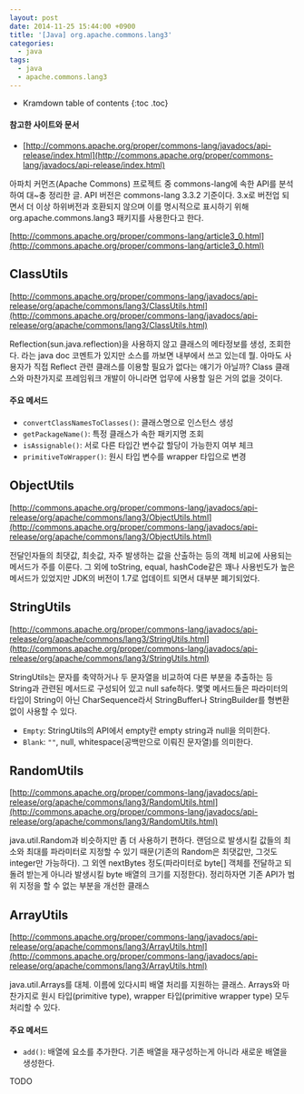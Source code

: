 ```yaml
---
layout: post
date: 2014-11-25 15:44:00 +0900
title: '[Java] org.apache.commons.lang3'
categories:
  - java
tags:
  - java
  - apache.commons.lang3
---
```


* Kramdown table of contents
{:toc .toc}

#### 참고한 사이트와 문서

- [http://commons.apache.org/proper/commons-lang/javadocs/api-release/index.html](http://commons.apache.org/proper/commons-lang/javadocs/api-release/index.html)

아파치 커먼즈(Apache Commons) 프로젝트 중 commons-lang에 속한 API를 분석하여 대~충 정리한 글. API 버전은 commons-lang 3.3.2 기준이다. 3.x로 버전업 되면서 더 이상 하위버전과 호환되지 않으며 이를 명시적으로 표시하기 위해 org.apache.commons.lang3 패키지를 사용한다고 한다.

[http://commons.apache.org/proper/commons-lang/article3_0.html](http://commons.apache.org/proper/commons-lang/article3_0.html)

## ClassUtils

[http://commons.apache.org/proper/commons-lang/javadocs/api-release/org/apache/commons/lang3/ClassUtils.html](http://commons.apache.org/proper/commons-lang/javadocs/api-release/org/apache/commons/lang3/ClassUtils.html)

Reflection(sun.java.reflection)을 사용하지 않고 클래스의 메타정보를 생성, 조회한다. 라는 java doc 코멘트가 있지만 소스를 까보면 내부에서 쓰고 있는데 뭘. 아마도 사용자가 직접 Reflect 관련 클래스를 이용할 필요가 없다는 얘기가 아닐까? Class 클래스와 마찬가지로 프레임워크 개발이 아니라면 업무에 사용할 일은 거의 없을 것이다.

#### 주요 메서드

- `convertClassNamesToClasses()`: 클래스명으로 인스턴스 생성
- `getPackageName()`: 특정 클래스가 속한 패키지명 조회
- `isAssignable()`: 서로 다른 타입간 변수값 할당이 가능한지 여부 체크
- `primitiveToWrapper()`: 원시 타입 변수를 wrapper 타입으로 변경

## ObjectUtils

[http://commons.apache.org/proper/commons-lang/javadocs/api-release/org/apache/commons/lang3/ObjectUtils.html](http://commons.apache.org/proper/commons-lang/javadocs/api-release/org/apache/commons/lang3/ObjectUtils.html)

전달인자들의 최댓값, 최솟값, 자주 발생하는 값을 산출하는 등의 객체 비교에 사용되는 메서드가 주를 이룬다. 그 외에 toString, equal, hashCode같은 꽤나 사용빈도가 높은 메서드가 있었지만 JDK의 버전이 1.7로 업데이트 되면서 대부분 폐기되었다.

## StringUtils

[http://commons.apache.org/proper/commons-lang/javadocs/api-release/org/apache/commons/lang3/StringUtils.html](http://commons.apache.org/proper/commons-lang/javadocs/api-release/org/apache/commons/lang3/StringUtils.html)

StringUtils는 문자를 축약하거나 두 문자열을 비교하여 다른 부분을 추출하는 등 String과 관련된 메서드로 구성되어 있고 null safe하다. 몇몇 메서드들은 파라미터의 타입이 String이 아닌 CharSequence라서 StringBuffer나 StringBuilder를 형변환 없이 사용할 수 있다.

- `Empty`: StringUtils의 API에서 empty란 empty string과 null을 의미한다.
- `Blank`: `""`, null, whitespace(공백만으로 이뤄진 문자열)를 의미한다.

## RandomUtils

[http://commons.apache.org/proper/commons-lang/javadocs/api-release/org/apache/commons/lang3/RandomUtils.html](http://commons.apache.org/proper/commons-lang/javadocs/api-release/org/apache/commons/lang3/RandomUtils.html)

java.util.Random과 비슷하지만 좀 더 사용하기 편하다. 랜덤으로 발생시킬 값들의 최소와 최대를 파라미터로 지정할 수 있기 때문(기존의 Random은 최댓값만, 그것도 integer만 가능하다). 그 외엔 nextBytes 정도(파라미터로 byte[] 객체를 전달하고 되돌려 받는게 아니라 발생시킬 byte 배열의 크기를 지정한다). 정리하자면 기존 API가 범위 지정을 할 수 없는 부분을 개선한 클래스

## ArrayUtils

[http://commons.apache.org/proper/commons-lang/javadocs/api-release/org/apache/commons/lang3/ArrayUtils.html](http://commons.apache.org/proper/commons-lang/javadocs/api-release/org/apache/commons/lang3/ArrayUtils.html)

java.util.Arrays를 대체. 이름에 있다시피 배열 처리를 지원하는 클래스. Arrays와 마찬가지로 원시 타입(primitive type), wrapper 타입(primitive wrapper type) 모두 처리할 수 있다.

#### 주요 메서드

- `add()`: 배열에 요소를 추가한다. 기존 배열을 재구성하는게 아니라 새로운 배열을 생성한다.


TODO
